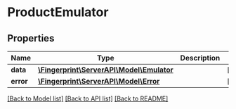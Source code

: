 # ProductEmulator

## Properties
Name | Type | Description | Notes
------------ | ------------- | ------------- | -------------
**data** | [**\Fingerprint\ServerAPI\Model\Emulator**](Emulator.md) |  | [optional] 
**error** | [**\Fingerprint\ServerAPI\Model\Error**](Error.md) |  | [optional] 

[[Back to Model list]](../../README.md#documentation-for-models) [[Back to API list]](../../README.md#documentation-for-api-endpoints) [[Back to README]](../../README.md)

